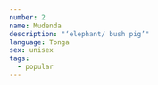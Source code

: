 ```yaml
---
number: 2
name: Mudenda
description: "‘elephant/ bush pig’"
language: Tonga
sex: unisex
tags:
  - popular
---
```


